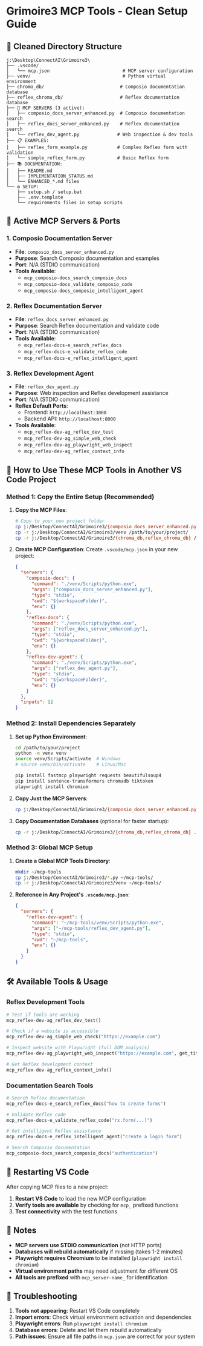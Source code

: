 # Grimoire3 MCP Tools - Clean Setup Guide

## 📁 **Cleaned Directory Structure**

```
j:\Desktop\ConnectAI\Grimoire3\
├── .vscode/
│   └── mcp.json                           # MCP server configuration
├── venv/                                  # Python virtual environment
├── chroma_db/                            # Composio documentation database
├── reflex_chroma_db/                     # Reflex documentation database
├── 🔧 MCP SERVERS (3 active):
│   ├── composio_docs_server_enhanced.py  # Composio documentation search
│   ├── reflex_docs_server_enhanced.py    # Reflex documentation search  
│   └── reflex_dev_agent.py              # Web inspection & dev tools
├── 📋 EXAMPLES:
│   ├── reflex_form_example.py           # Complex Reflex form with validation
│   └── simple_reflex_form.py            # Basic Reflex form
├── 📚 DOCUMENTATION:
│   ├── README.md
│   ├── IMPLEMENTATION_STATUS.md
│   └── ENHANCED_*.md files
└── ⚙️ SETUP:
    ├── setup.sh / setup.bat
    ├── .env.template
    └── requirements files in setup scripts
```

## 🚀 **Active MCP Servers & Ports**

### **1. Composio Documentation Server**
- **File**: `composio_docs_server_enhanced.py`
- **Purpose**: Search Composio documentation and examples
- **Port**: N/A (STDIO communication)
- **Tools Available**: 
  - `mcp_composio-docs_search_composio_docs`
  - `mcp_composio-docs_validate_composio_code`
  - `mcp_composio-docs_composio_intelligent_agent`

### **2. Reflex Documentation Server**
- **File**: `reflex_docs_server_enhanced.py` 
- **Purpose**: Search Reflex documentation and validate code
- **Port**: N/A (STDIO communication)
- **Tools Available**:
  - `mcp_reflex-docs-e_search_reflex_docs`
  - `mcp_reflex-docs-e_validate_reflex_code`
  - `mcp_reflex-docs-e_reflex_intelligent_agent`

### **3. Reflex Development Agent**
- **File**: `reflex_dev_agent.py`
- **Purpose**: Web inspection and Reflex development assistance
- **Port**: N/A (STDIO communication)
- **Reflex Default Ports**: 
  - Frontend: `http://localhost:3000`
  - Backend API: `http://localhost:8000`
- **Tools Available**:
  - `mcp_reflex-dev-ag_reflex_dev_test`
  - `mcp_reflex-dev-ag_simple_web_check`  
  - `mcp_reflex-dev-ag_playwright_web_inspect`
  - `mcp_reflex-dev-ag_reflex_context_info`

## 🔧 **How to Use These MCP Tools in Another VS Code Project**

### **Method 1: Copy the Entire Setup (Recommended)**

1. **Copy the MCP Files**:
   ```bash
   # Copy to your new project folder
   cp j:/Desktop/ConnectAI/Grimoire3/{composio_docs_server_enhanced.py,reflex_docs_server_enhanced.py,reflex_dev_agent.py} /path/to/your/project/
   cp -r j:/Desktop/ConnectAI/Grimoire3/venv /path/to/your/project/
   cp -r j:/Desktop/ConnectAI/Grimoire3/{chroma_db,reflex_chroma_db} /path/to/your/project/
   ```

2. **Create MCP Configuration**:
   Create `.vscode/mcp.json` in your new project:
   ```json
   {
     "servers": {
       "composio-docs": {
         "command": "./venv/Scripts/python.exe",
         "args": ["composio_docs_server_enhanced.py"],
         "type": "stdio",
         "cwd": "${workspaceFolder}",
         "env": {}
       },
       "reflex-docs": {
         "command": "./venv/Scripts/python.exe", 
         "args": ["reflex_docs_server_enhanced.py"],
         "type": "stdio",
         "cwd": "${workspaceFolder}",
         "env": {}
       },
       "reflex-dev-agent": {
         "command": "./venv/Scripts/python.exe",
         "args": ["reflex_dev_agent.py"],
         "type": "stdio", 
         "cwd": "${workspaceFolder}",
         "env": {}
       }
     },
     "inputs": []
   }
   ```

### **Method 2: Install Dependencies Separately**

1. **Set up Python Environment**:
   ```bash
   cd /path/to/your/project
   python -m venv venv
   source venv/Scripts/activate  # Windows
   # source venv/bin/activate    # Linux/Mac
   
   pip install fastmcp playwright requests beautifulsoup4 
   pip install sentence-transformers chromadb tiktoken
   playwright install chromium
   ```

2. **Copy Just the MCP Servers**:
   ```bash
   cp j:/Desktop/ConnectAI/Grimoire3/{composio_docs_server_enhanced.py,reflex_docs_server_enhanced.py,reflex_dev_agent.py} .
   ```

3. **Copy Documentation Databases** (optional for faster startup):
   ```bash
   cp -r j:/Desktop/ConnectAI/Grimoire3/{chroma_db,reflex_chroma_db} .
   ```

### **Method 3: Global MCP Setup**

1. **Create a Global MCP Tools Directory**:
   ```bash
   mkdir ~/mcp-tools
   cp j:/Desktop/ConnectAI/Grimoire3/*.py ~/mcp-tools/
   cp -r j:/Desktop/ConnectAI/Grimoire3/venv ~/mcp-tools/
   ```

2. **Reference in Any Project's `.vscode/mcp.json`**:
   ```json
   {
     "servers": {
       "reflex-dev-agent": {
         "command": "~/mcp-tools/venv/Scripts/python.exe",
         "args": ["~/mcp-tools/reflex_dev_agent.py"],
         "type": "stdio",
         "cwd": "~/mcp-tools",
         "env": {}
       }
     }
   }
   ```

## 🛠️ **Available Tools & Usage**

### **Reflex Development Tools**
```python
# Test if tools are working
mcp_reflex-dev-ag_reflex_dev_test()

# Check if a website is accessible
mcp_reflex-dev-ag_simple_web_check("https://example.com")

# Inspect website with Playwright (full DOM analysis)
mcp_reflex-dev-ag_playwright_web_inspect("https://example.com", get_title_only=False)

# Get Reflex development context
mcp_reflex-dev-ag_reflex_context_info()
```

### **Documentation Search Tools**
```python
# Search Reflex documentation
mcp_reflex-docs-e_search_reflex_docs("how to create forms")

# Validate Reflex code
mcp_reflex-docs-e_validate_reflex_code("rx.form(...)")

# Get intelligent Reflex assistance
mcp_reflex-docs-e_reflex_intelligent_agent("create a login form")

# Search Composio documentation
mcp_composio-docs_search_composio_docs("authentication")
```

## 🔄 **Restarting VS Code**

After copying MCP files to a new project:
1. **Restart VS Code** to load the new MCP configuration
2. **Verify tools are available** by checking for `mcp_` prefixed functions
3. **Test connectivity** with the test functions

## 📝 **Notes**

- **MCP servers use STDIO communication** (not HTTP ports)
- **Databases will rebuild automatically** if missing (takes 1-2 minutes)
- **Playwright requires Chromium** to be installed (`playwright install chromium`)
- **Virtual environment paths** may need adjustment for different OS
- **All tools are prefixed** with `mcp_server-name_` for identification

## 🚨 **Troubleshooting**

1. **Tools not appearing**: Restart VS Code completely
2. **Import errors**: Check virtual environment activation and dependencies
3. **Playwright errors**: Run `playwright install chromium`
4. **Database errors**: Delete and let them rebuild automatically
5. **Path issues**: Ensure all file paths in `mcp.json` are correct for your system
